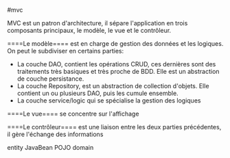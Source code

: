 #mvc

MVC est un patron d'architecture, il sépare l'application en trois composants principaux, le modèle, le vue et le contrôleur.

====Le modèle==== est en charge de gestion des données et les logiques. 
On peut le subdiviser en certains parties:
- La couche DAO, contient les opérations CRUD, ces dernières sont des traitements très basiques et très proche de BDD. Elle est un abstraction de couche persistance.
- La couche Repository, est un abstraction de collection d'objets. Elle contient un ou plusieurs DAO, puis les cumule ensemble.
- La couche service/logic qui se spécialise la gestion des logiques

====Le vue==== se concentre sur l'affichage

====Le contrôleur==== est une liaison entre les deux parties précédentes, il gère l'échange des informations 


entity
JavaBean
POJO
domain